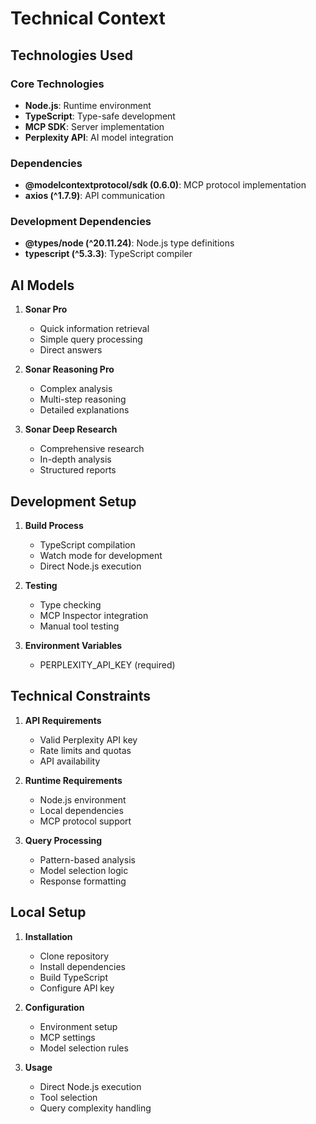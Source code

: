 # Technical Context

## Technologies Used

### Core Technologies
- **Node.js**: Runtime environment
- **TypeScript**: Type-safe development
- **MCP SDK**: Server implementation
- **Perplexity API**: AI model integration

### Dependencies
- **@modelcontextprotocol/sdk (0.6.0)**: MCP protocol implementation
- **axios (^1.7.9)**: API communication

### Development Dependencies
- **@types/node (^20.11.24)**: Node.js type definitions
- **typescript (^5.3.3)**: TypeScript compiler

## AI Models
1. **Sonar Pro**
   - Quick information retrieval
   - Simple query processing
   - Direct answers

2. **Sonar Reasoning Pro**
   - Complex analysis
   - Multi-step reasoning
   - Detailed explanations

3. **Sonar Deep Research**
   - Comprehensive research
   - In-depth analysis
   - Structured reports

## Development Setup
1. **Build Process**
   - TypeScript compilation
   - Watch mode for development
   - Direct Node.js execution

2. **Testing**
   - Type checking
   - MCP Inspector integration
   - Manual tool testing

3. **Environment Variables**
   - PERPLEXITY_API_KEY (required)

## Technical Constraints
1. **API Requirements**
   - Valid Perplexity API key
   - Rate limits and quotas
   - API availability

2. **Runtime Requirements**
   - Node.js environment
   - Local dependencies
   - MCP protocol support

3. **Query Processing**
   - Pattern-based analysis
   - Model selection logic
   - Response formatting

## Local Setup
1. **Installation**
   - Clone repository
   - Install dependencies
   - Build TypeScript
   - Configure API key

2. **Configuration**
   - Environment setup
   - MCP settings
   - Model selection rules

3. **Usage**
   - Direct Node.js execution
   - Tool selection
   - Query complexity handling
